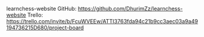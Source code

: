 learnchess-website
GitHub:
https://github.com/DhurimZz/learnchess-website
Trello:
https://trello.com/invite/b/FcuWVEEw/ATTI3763fda94c21b9cc3aec03a9a49194736215D680/project-board
